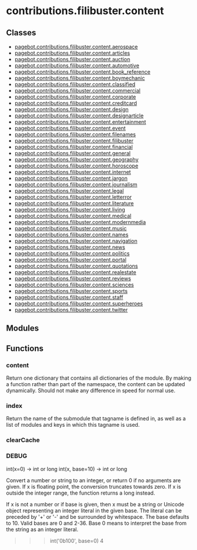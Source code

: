 # contributions.filibuster.content

## Classes

* [pagebot.contributions.filibuster.content.aerospace](aerospace)
* [pagebot.contributions.filibuster.content.articles](articles)
* [pagebot.contributions.filibuster.content.auction](auction)
* [pagebot.contributions.filibuster.content.automotive](automotive)
* [pagebot.contributions.filibuster.content.book_reference](book_reference)
* [pagebot.contributions.filibuster.content.boymechanic](boymechanic)
* [pagebot.contributions.filibuster.content.classified](classified)
* [pagebot.contributions.filibuster.content.commercial](commercial)
* [pagebot.contributions.filibuster.content.corporate](corporate)
* [pagebot.contributions.filibuster.content.creditcard](creditcard)
* [pagebot.contributions.filibuster.content.design](design)
* [pagebot.contributions.filibuster.content.designarticle](designarticle)
* [pagebot.contributions.filibuster.content.entertainment](entertainment)
* [pagebot.contributions.filibuster.content.event](event)
* [pagebot.contributions.filibuster.content.filenames](filenames)
* [pagebot.contributions.filibuster.content.filibuster](filibuster)
* [pagebot.contributions.filibuster.content.financial](financial)
* [pagebot.contributions.filibuster.content.general](general)
* [pagebot.contributions.filibuster.content.geography](geography)
* [pagebot.contributions.filibuster.content.horoscope](horoscope)
* [pagebot.contributions.filibuster.content.internet](internet)
* [pagebot.contributions.filibuster.content.jargon](jargon)
* [pagebot.contributions.filibuster.content.journalism](journalism)
* [pagebot.contributions.filibuster.content.legal](legal)
* [pagebot.contributions.filibuster.content.letterror](letterror)
* [pagebot.contributions.filibuster.content.literature](literature)
* [pagebot.contributions.filibuster.content.living](living)
* [pagebot.contributions.filibuster.content.medical](medical)
* [pagebot.contributions.filibuster.content.modernmedia](modernmedia)
* [pagebot.contributions.filibuster.content.music](music)
* [pagebot.contributions.filibuster.content.names](names)
* [pagebot.contributions.filibuster.content.navigation](navigation)
* [pagebot.contributions.filibuster.content.news](news)
* [pagebot.contributions.filibuster.content.politics](politics)
* [pagebot.contributions.filibuster.content.portal](portal)
* [pagebot.contributions.filibuster.content.quotations](quotations)
* [pagebot.contributions.filibuster.content.realestate](realestate)
* [pagebot.contributions.filibuster.content.reviews](reviews)
* [pagebot.contributions.filibuster.content.sciences](sciences)
* [pagebot.contributions.filibuster.content.sports](sports)
* [pagebot.contributions.filibuster.content.staff](staff)
* [pagebot.contributions.filibuster.content.superheroes](superheroes)
* [pagebot.contributions.filibuster.content.twitter](twitter)

## Modules


## Functions

### content
Return one dictionary that contains all dictionaries of the
module. By making a function rather than part of the namespace,
the content can be updated dynamically. Should not make any
difference in speed for normal use.
### index
Return the name of the submodule that tagname is defined in,
as well as a list of modules and keys in which this tagname is used.
### clearCache
### DEBUG
int(x=0) -> int or long
int(x, base=10) -> int or long

Convert a number or string to an integer, or return 0 if no arguments
are given.  If x is floating point, the conversion truncates towards zero.
If x is outside the integer range, the function returns a long instead.

If x is not a number or if base is given, then x must be a string or
Unicode object representing an integer literal in the given base.  The
literal can be preceded by '+' or '-' and be surrounded by whitespace.
The base defaults to 10.  Valid bases are 0 and 2-36.  Base 0 means to
interpret the base from the string as an integer literal.
>>> int('0b100', base=0)
4
